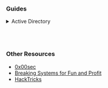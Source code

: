 ### Guides
<details><summary>Active Directory</summary>

<p>
### test header
```python
print("hello world!")
```
</p>
</details>

<br><br>

### Other Resources
- [0x00sec](https://0x00sec.org/)
- [Breaking Systems for Fun and Profit](https://breakingsystemsforfunandprofit.com)
- [HackTricks](https://book.hacktricks.xyz/)
